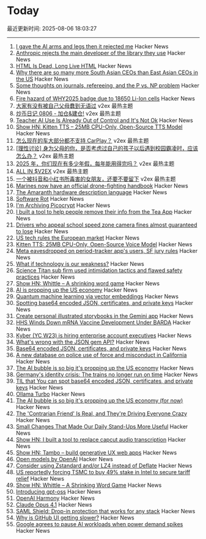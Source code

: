 # Today

最近更新时间: 2025-08-06 18:03:27

--- 
1. [I gave the AI arms and legs then it rejected me](https://grell.dev/blog/ai_rejection) Hacker News
2. [Anthropic rejects the main developer of the library they use](https://grell.dev/blog/ai_rejection) Hacker News
3. [HTML Is Dead, Long Live HTML](https://acko.net/blog/html-is-dead-long-live-html/) Hacker News
4. [Why there are so many more South Asian CEOs than East Asian CEOs in the US](https://www.davelu.com/p/learn-to-embrace-conflict) Hacker News
5. [Some thoughts on journals, refereeing, and the P vs. NP problem](https://blog.computationalcomplexity.org/2025/08/some-thoughts-on-journals-refereeing.html) Hacker News
6. [Fire hazard of WHY2025 badge due to 18650 Li-Ion cells](https://wiki.why2025.org/Badge/Fire_hazard) Hacker News
7. [大家有没有被自己父母蠢到无语过](https://www.v2ex.com/t/1150308) v2ex 最热主题
8. [炒币日记 0806 - 加仓&建仓!](https://www.v2ex.com/t/1150258) v2ex 最热主题
9. [Teacher AI Use Is Already Out of Control and It's Not Ok](https://simonwillison.net/2025/Aug/5/greyduet-on-rteachers/) Hacker News
10. [Show HN: Kitten TTS – 25MB CPU-Only, Open-Source TTS Model](https://github.com/KittenML/KittenTTS) Hacker News
11. [怎么现在的车大部分都不支持 CarPlay？](https://www.v2ex.com/t/1150268) v2ex 最热主题
12. [[理性讨论] 身为父母的你，是否考虑过自己的孩子以后遇到校园霸凌时，应该怎么办？](https://www.v2ex.com/t/1150260) v2ex 最热主题
13. [2025 年，你们现在有多少年假，每年能用得完吗？](https://www.v2ex.com/t/1150241) v2ex 最热主题
14. [ALL IN $V2EX](https://www.v2ex.com/t/1150240) v2ex 最热主题
15. [一个被抖音和小红书所毒害的女朋友，还要不要留下](https://www.v2ex.com/t/1150224) v2ex 最热主题
16. [Marines now have an official drone-fighting handbook](https://www.marinecorpstimes.com/news/your-marine-corps/2025/08/04/the-marines-now-have-an-official-drone-fighting-handbook/) Hacker News
17. [The Amaranth hardware description language](https://amaranth-lang.org/docs/amaranth/latest/intro.html#the-amaranth-language) Hacker News
18. [Software Rot](https://permacomputing.net/software_rot/) Hacker News
19. [I'm Archiving Picocrypt](https://github.com/Picocrypt/Picocrypt/issues/134) Hacker News
20. [I built a tool to help people remove their info from the Tea App](https://www.suetea.com/) Hacker News
21. [Drivers who appeal school speed zone camera fines almost guaranteed to lose](https://www.abcactionnews.com/news/state/theres-no-point-in-fighting-drivers-who-appeal-school-speed-zone-camera-fines-almost-guaranteed-to-lose) Hacker News
22. [US tech rules the European market](https://proton.me/blog/us-tech-rules-europe) Hacker News
23. [Kitten TTS: 25MB CPU-Only, Open-Source Voice Model](https://algogist.com/kitten-tts-the-25mb-ai-voice-model-thats-about-to-change-everything-runs-on-a-potato/) Hacker News
24. [Meta eavesdropped on period-tracker app's users, SF jury rules](https://www.sfgate.com/tech/article/meta-eavesdropped-period-tracker-app-20803399.php) Hacker News
25. [What if technology is our weakness?](https://news.ycombinator.com/item?id=44806689) Hacker News
26. [Science Titan sub firm used intimidation tactics and flawed safety practices](https://www.bbc.com/news/live/cdjxp4n2371t) Hacker News
27. [Show HN: Whittle – A shrinking word game](https://playwhittle.com/) Hacker News
28. [AI is propping up the US economy](https://www.bloodinthemachine.com/p/the-ai-bubble-is-so-big-its-propping) Hacker News
29. [Quantum machine learning via vector embeddings](https://arxiv.org/abs/2508.00024) Hacker News
30. [Spotting base64 encoded JSON, certificates, and private keys](https://ergaster.org/til/base64-encoded-json/) Hacker News
31. [Create personal illustrated storybooks in the Gemini app](https://blog.google/products/gemini/storybooks/) Hacker News
32. [HHS Winds Down mRNA Vaccine Development Under BARDA](https://www.hhs.gov/press-room/hhs-winds-down-mrna-development-under-barda.html) Hacker News
33. [Kyber (YC W23) is hiring enterprise account executives](https://www.ycombinator.com/companies/kyber/jobs/6RvaAVR-enterprise-account-executive-ae) Hacker News
34. [What's wrong with the JSON gem API?](https://byroot.github.io/ruby/json/2025/08/02/whats-wrong-with-the-json-gem-api.html) Hacker News
35. [Base64 encoded JSON, certificates, and private keys](https://ergaster.org/til/base64-encoded-json/) Hacker News
36. [A new database on police use of force and misconduct in California](https://journalism.berkeley.edu/police-records-access/) Hacker News
37. [The AI bubble is so big it's propping up the US economy](https://www.bloodinthemachine.com/p/the-ai-bubble-is-so-big-its-propping) Hacker News
38. [Germany's identity crisis: The trains no longer run on time](https://www.washingtonpost.com/world/2025/08/05/germany-trains-delays-broken-railroad/) Hacker News
39. [TIL that You can spot base64 encoded JSON, certificates, and private keys](https://ergaster.org/til/base64-encoded-json/) Hacker News
40. [Ollama Turbo](https://ollama.com/turbo) Hacker News
41. [The AI bubble is so big it's propping up the US economy (for now)](https://www.bloodinthemachine.com/p/the-ai-bubble-is-so-big-its-propping) Hacker News
42. [The 'Contrarian Friend' Is Real, and They're Driving Everyone Crazy](https://www.self.com/story/contrarian-friend-trend) Hacker News
43. [Small Changes That Made Our Daily Stand-Ups More Useful](https://www.progractivity.com/flow/revolutionize-your-daily-stand-ups/) Hacker News
44. [Show HN: I built a tool to replace capcut audio transcription](https://meetcosmos.com/free-audio-transcription/) Hacker News
45. [Show HN: Tambo – build generative UX web apps](https://github.com/tambo-ai/tambo) Hacker News
46. [Open models by OpenAI](https://openai.com/open-models/) Hacker News
47. [Consider using Zstandard and/or LZ4 instead of Deflate](https://github.com/w3c/png/issues/39) Hacker News
48. [US reportedly forcing TSMC to buy 49% stake in Intel to secure tariff relief](https://www.notebookcheck.net/Desperate-measures-to-save-Intel-US-reportedly-forcing-TSMC-to-buy-49-stake-in-Intel-to-secure-tariff-relief-for-Taiwan.1079424.0.html) Hacker News
49. [Show HN: Whittle – A Shrinking Word Game](https://playwhittle.com/) Hacker News
50. [Introducing gpt-oss](https://openai.com/index/introducing-gpt-oss/) Hacker News
51. [OpenAI Harmony](https://github.com/openai/harmony) Hacker News
52. [Claude Opus 4.1](https://www.anthropic.com/news/claude-opus-4-1) Hacker News
53. [SAML Shield: Drop-in protection that works for any stack](https://samlshield.com/) Hacker News
54. [Why is GitHub UI getting slower?](https://yoyo-code.com/why-is-github-ui-getting-so-much-slower/) Hacker News
55. [Google agrees to pause AI workloads when power demand spikes](https://www.theregister.com/2025/08/04/google_ai_datacenter_grid/) Hacker News
